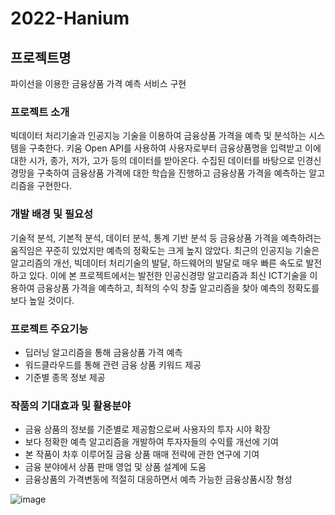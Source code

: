 # 2022-Hanium

## 프로젝트명
파이선을 이용한 금융상품 가격 예측 서비스 구현

### 프로젝트 소개
빅데이터 처리기술과 인공지능 기술을 이용하여 금융상품 가격을 예측 및 분석하는 시스템을 구축한다.
키움 Open API를 사용하여 사용자로부터 금융상품명을 입력받고 이에 대한 시가, 종가, 저가, 고가 등의 데이터를 받아온다.
수집된 데이터를 바탕으로 인경신경망을 구축하여 금융상품 가격에 대한 학습을 진행하고 금융상품 가격을 예측하는 알고리즘을 구현한다.

### 개발 배경 및 필요성
기술적 분석, 기본적 분석, 데이터 분석, 통계 기반 분석 등 금융상품 가격을 예측하려는 움직임은 꾸준히 있었지만 예측의 정확도는 크게 높지 않았다. 최근의 인공지능 기술은 알고리즘의 개선, 빅데이터 처리기술의 발달, 하드웨어의 발달로 매우 빠른 속도로 발전하고 있다. 이에 본 프로젝트에서는 발전한 인공신경망 알고리즘과 최신 ICT기술을 이용하여 금융상품 가격을 예측하고, 최적의 수익 창출 알고리즘을 찾아 예측의 정확도를 보다 높일 것이다.

### 프로젝트 주요기능
+ 딥러닝 알고리즘을 통해 금융상품 가격 예측
+ 워드클라우드를 통해 관련 금융 상품 키워드 제공
+ 기준별 종목 정보 제공

### 작품의 기대효과 및 활용분야
+ 금융 상품의 정보를 기준별로 제공함으로써 사용자의 투자 시야 확장
+ 보다 정확한 예측 알고리즘을 개발하여 투자자들의 수익률 개선에 기여
+ 본 작품이 차후 이루어질 금융 상품 매매 전략에 관한 연구에 기여
+ 금융 분야에서 상품 판매 영업 및 상품 설계에 도움
+ 금융상품의 가격변동에 적절히 대응하면서 예측 가능한 금융상품시장 형성

![image](https://user-images.githubusercontent.com/82591396/225825743-7b60901b-67d2-4ece-b807-13f818144aa6.png)

